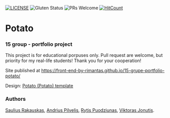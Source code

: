 [![LICENSE](https://img.shields.io/badge/license-MIT-blue.svg?style=flat-square)](https://github.com/belauzas/HTML5-website-template/blob/master/LICENSE.md)
![Gluten Status](https://img.shields.io/badge/Gluten-Free-green.svg)
![PRs Welcome](https://img.shields.io/badge/PRs-welcome-brightgreen.svg)
[![HitCount](http://hits.dwyl.com/front-end-by-rimantas/15-grupe-portfolio.svg)](http://hits.dwyl.com/front-end-by-rimantas/15-grupe-portfolio)

# Potato
### 15 group - portfolio project

This project is for educational porpuses only. Pull request are welcome, but priority for my real-life students! Thank you for your cooperation!

Site published at https://front-end-by-rimantas.github.io/15-grupe-portfolio-potato/

Design: [Potato (Potato) template](https://www.themetrading.net/html/potato/design-1/index.html#services)

### Authors
[Saulius Rakauskas](https://github.com/Albrit197),
 [Andrius Pilvelis](https://github.com/Apilv),
 [Rytis Puodziunas](https://github.com/prytis),
 [Viktoras Jonutis](https://github.com/Vikteris).
